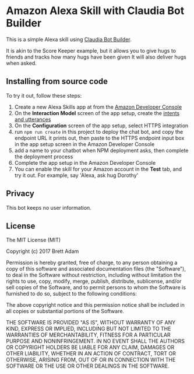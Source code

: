 # Amazon Alexa Skill with Claudia Bot Builder

This is a simple Alexa skill using [Claudia Bot Builder](https://github.com/claudiajs/claudia-bot-builder). 

It is akin to the Score Keeper example, but it allows you to give hugs to friends and tracks how many hugs have been given
It will also deliver hugs when asked.


## Installing from source code

To try it out, follow these steps:

1. Create a new Alexa Skills app at from the [Amazon Developer Console](https://developer.amazon.com/edw/home.html)
2. On the **Interaction Model** screen of the app setup, create the [intents and utterances](setup.md) 
3. On the **Configuration** screen of the app setup, select HTTPS integration
4. run `npm run create` in this project to deploy the chat bot, and copy the endpoint URL it prints out, then paste to the HTTPS endpoint input box in the app setup screen in the Amazon Developer Console
5. add a name to your chatbot when NPM deployment asks, then complete the deployment process
6. Complete the app setup in the Amazon Developer Console
7. You can enable the skill for your Amazon account in the **Test** tab, and try it out. For example, say 'Alexa, ask hug Dorothy'

## Privacy

This bot keeps no user information.

## License

The MIT License (MIT)

Copyright (c) 2017 Brett Adam

Permission is hereby granted, free of charge, to any person obtaining a copy of this software and associated documentation files (the "Software"), to deal in the Software without restriction, including without limitation the rights to use, copy, modify, merge, publish, distribute, sublicense, and/or sell copies of the Software, and to permit persons to whom the Software is furnished to do so, subject to the following conditions:

The above copyright notice and this permission notice shall be included in all copies or substantial portions of the Software.

THE SOFTWARE IS PROVIDED "AS IS", WITHOUT WARRANTY OF ANY KIND, EXPRESS OR IMPLIED, INCLUDING BUT NOT LIMITED TO THE WARRANTIES OF MERCHANTABILITY, FITNESS FOR A PARTICULAR PURPOSE AND NONINFRINGEMENT. IN NO EVENT SHALL THE AUTHORS OR COPYRIGHT HOLDERS BE LIABLE FOR ANY CLAIM, DAMAGES OR OTHER LIABILITY, WHETHER IN AN ACTION OF CONTRACT, TORT OR OTHERWISE, ARISING FROM, OUT OF OR IN CONNECTION WITH THE SOFTWARE OR THE USE OR OTHER DEALINGS IN THE SOFTWARE.
